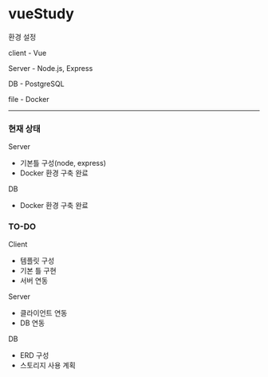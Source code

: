 # vueStudy


환경 설정

client - Vue

Server - Node.js, Express

DB - PostgreSQL 

file - Docker

----------------------

### 현재 상태

Server
- 기본틀 구성(node, express) 
- Docker 환경 구축 완료

DB
- Docker 환경 구축 완료



### TO-DO

Client 
- 템플릿 구성
- 기본 틀 구현
- 서버 연동

Server
-  클라이언트 연동
-  DB 연동

DB
- ERD 구성 
- 스토리지 사용 계획 





